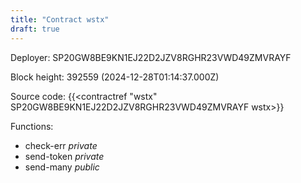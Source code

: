 ```yaml
---
title: "Contract wstx"
draft: true
---
```

Deployer: SP20GW8BE9KN1EJ22D2JZV8RGHR23VWD49ZMVRAYF


 



Block height: 392559 (2024-12-28T01:14:37.000Z)

Source code: {{<contractref "wstx" SP20GW8BE9KN1EJ22D2JZV8RGHR23VWD49ZMVRAYF wstx>}}

Functions:

* check-err _private_
* send-token _private_
* send-many _public_
